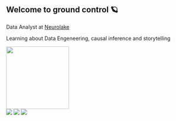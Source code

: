 ## Welcome to ground control :ringed_planet:	

Data Analyst at [Neurolake](https://www.neurotech.com.br/neurolake/)

Learning about Data Engeneering, causal inference and storytelling

<div>
  <img align="center" height="170em" src="https://github-readme-stats.vercel.app/api/top-langs/?username=spacemarcio&layout=compact&langs_count=7&theme=dark"/>
</div>

<div style="display: inline_block" margin: auto>
  <a href="https://www.linkedin.com/in/marcio-de-lucas/" target="_blank"><img src="https://img.shields.io/badge/-LinkedIn-%230077B5?style=for-the-badge&logo=linkedin&logoColor=white" target="_blank"></a>
  <a href="mailto:delucasmarcio@gmail.com"><img src="https://img.shields.io/badge/-Gmail-%23333?style=for-the-badge&logo=gmail&logoColor=white" target="_blank"></a>
  <a href="https://twitter.com/space_marcio"><img src="https://img.shields.io/twitter/follow/space_marcio?color=blue&label=TWITTER&logo=Twitter&logoColor=blue&style=for-the-badge" target="_blank"></a>
</div
